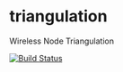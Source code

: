 # triangulation
Wireless Node Triangulation

[![Build Status](https://travis-ci.org/agusalex/triangulation.svg?branch=master)](https://travis-ci.org/agusalex/triangulation)
